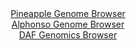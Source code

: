 <div id="Pineapple_Genome_Browser" align="center">
  <a href="https://igv.org/app/?sessionURL=blob:zZJRa9swFIX_i6BlA8eW7MSJDWV4abK2Sdc1xQ1NKUaxZUetLLmSbNcJ.e_TysZeVmgeNgZ6kC5XuuccfTvQEKmo4CAEro0GNkLAAmoj2htcVox8xSVRIMwxU8QCkuREEp4SEO5AjpXG8WJubm60rlToOFRXvRLzQtjKs3GJt4LjVtmpKJ2xYAyvhcRaSOV8lrgRDi2aXkvWuKpsM9uzB06GNXYwqzaCK.FUhBdJa95LfpWSgnBRkqSsmaavAhKjx2jM7Bx_ipY3UZoSpWakO89Ootl5dOtN4tUXf7yKr86Wsb88vqEFx7qW5CRfTL5hOCrbacMvcQbnsJBPLRsduVMUHXmnx5OXikqiTtAQjfpw5A8GJhrKM_LyP7k2ix7ofNoZj_FqstrEF7PrGqpu3jFyVZSmPEHnb3jfW4CJtDY0gHQjhyGClgd9a.D6vR9bNLIgDExCUlAQ3j9YQEucPpn2.x3QXWWYAYo816_4WEDIjEgQ9gIIhygI3EF_2IdBgPbWDtSS_b14p_EiGEI3cl0_ySnTBugsUbxSNubcbtLcLrYH5jleTm7vmpfLrclvdrEcTZ.qaXe9.VI.Pq7EmySZ4a.faKy.R9M_Ye89Qmy9PhS4MdrOz06jM7wI4F37nLMqSkUfruL6.o_x.MbsYdHkQpZYm35TMcefvDVYUsy1KTRU0TVlVHdLk6JoQYhcz2ALUsGE4RDIYv0BWtBCA_jxN57e_mH_HQ--">Pineapple Genome Browser</a>
</div>
<div id="Alphonso_Genome_Browser" align="center">
  <a href="https://igv.org/app/?sessionURL=blob:zZNda9swGIX_i6BlA8eW7foTynCzJmlamraZly2lGMWWHa2y5EiKnQ_y36eVjd2s0FxsDHQhvUh6zzl6tActFpJwBmLgmLZn2jYwgFzyborqhuJbVGMJ4hJRiQ0gcIkFZjkG8R6USCqUPtzok0ulGhlbFlFNr0as4qZ0TVSjHWeok2bOa6vPKUULLpDiQloXArXcIlXb6_ACNY2pe7umZxVIIQvRZsmZ5FaDWZV1.r7sVymrMOM1zuo1VeRFQKb1aI2FWaIPyWya5DmW8hpvr4rz5Poq.exepvOh35.nk9Es9WenU1IxpNYCn8PbE.eiWI1C5lRDPe2u8WR4I77VbThb0vsT9.Pp5aYhAstzO7DDMxgGjqfDIazAm__Jtx7kSO.fhmoaOUGxGYztOSV8AnfJ6H68KkT6iu.DASjP15oFkC9FENvQcKFveI7f.zG1QwPCSKcjOAHx45MBlED5s97.uAdq22higMSr9Qs8BuCiwALEvQjCwI4ixzsLzmAU2QdjD9aC_r1oB.lDFEAncRw_KwlVGucik6yRJmLMbPPSrHZHZrljxc3oCqm7jq..9PPJDm53g2q9qerXsjSAbv3yfNroWxT9E.reIsRUi2NR431fMC9Mwov.GFd9_dMG3eB57qf2V8r_GJCv7R4XTslFjZTeryt6.ZO3FgmCmNKFlkiyIJSo7UznyDsQ246rsQU5p1xzCES1eAcNaNgefP8bT_fwdPgO">Alphonso Genome Browser</a>
</div>


<div id="DAF_Genomics_Browser" align="center">
  <a href="https://igv.org/app/?sessionURL=blob:tZFra9swFIb_iyD95Kt8N4ThbmnTJd0gwcloKeHMPo692ZYqyU2ykP8.kXUMNsoYdCAJiXN5X53nSJ5QyIb1JCXUcgPLdYlBZM12S.h4ix.gQ0nSClqJBhFYocC.QJIeSQVSQb6Y68paKS5T2y6hMrfYs64ppCU9C7gp2aBq1KkmtaCDb6yHnbQK1ulkBTa0vGa9ZDYUBUppOjbHfrvZgT5.xjbnlrjphlY1Z9WNNqGNlVYF2m3Tl7j_i5H_oKxX8yZbL7Nz_QwPN.U4m91kK2.S312Hb._yj9N1Hq4vls22BzUIHMtstpLBdTj394OS.PR.RC_FIQn5iF65l7cj793FZM8bgXLsRm7sO3EQx.RkkJYVg8ZAilq4qesbEY0N6vvm89ULQj0HwRqS3j8YRAkovur0.yNRB65hEYmPw5mbQZgoUZDUTBwncpOEBn7kO0ninowjGUT7yjSv8kUSOTSjNLQ.Q6f1q6Y9j1AL_Rl8LZS_ddb7X1EdJrulKr9M5.tiFfCCI9DFpyF7nAbOC5gM8uK3KiY6UDr04_kMBVqt1mGvflHxTg.n7w--">DAF Genomics Browser</a>
</div>
